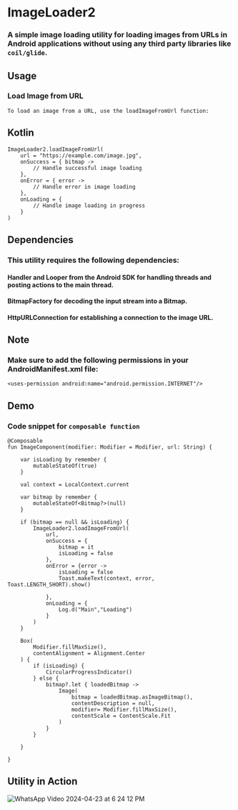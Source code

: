 # ImageLoader2

### A simple image loading utility for loading images from URLs in Android applications without using any third party libraries like `coil/glide`.

## Usage
### Load Image from URL
`To load an image from a URL, use the loadImageFromUrl function:`

## Kotlin
```
ImageLoader2.loadImageFromUrl(
    url = "https://example.com/image.jpg",
    onSuccess = { bitmap ->
        // Handle successful image loading
    },
    onError = { error ->
        // Handle error in image loading
    },
    onLoading = {
        // Handle image loading in progress
    }
)
```
## Dependencies
### This utility requires the following dependencies:

#### Handler and Looper from the Android SDK for handling threads and posting actions to the main thread.
#### BitmapFactory for decoding the input stream into a Bitmap.
#### HttpURLConnection for establishing a connection to the image URL.

## Note
### Make sure to add the following permissions in your AndroidManifest.xml file: 

```
<uses-permission android:name="android.permission.INTERNET"/>
```

## Demo 
### Code snippet for `composable function`

```
@Composable
fun ImageComponent(modifier: Modifier = Modifier, url: String) {

    var isLoading by remember {
        mutableStateOf(true)
    }

    val context = LocalContext.current

    var bitmap by remember {
        mutableStateOf<Bitmap?>(null)
    }

    if (bitmap == null && isLoading) {
        ImageLoader2.loadImageFromUrl(
            url,
            onSuccess = {
                bitmap = it
                isLoading = false
            },
            onError = {error ->
                isLoading = false
                Toast.makeText(context, error, Toast.LENGTH_SHORT).show()

            },
            onLoading = {
                Log.d("Main","Loading")
            }
        )
    }

    Box(
        Modifier.fillMaxSize(),
        contentAlignment = Alignment.Center
    ) {
        if (isLoading) {
            CircularProgressIndicator()
        } else {
            bitmap?.let { loadedBitmap ->
                Image(
                    bitmap = loadedBitmap.asImageBitmap(),
                    contentDescription = null,
                    modifier= Modifier.fillMaxSize(),
                    contentScale = ContentScale.Fit
                )
            }
        }

    }

}
```

## Utility in Action
![WhatsApp Video 2024-04-23 at 6 24 12 PM](https://github.com/jasi381/ImageLoader/assets/60892009/b1c1d898-a292-4496-8928-b84ddd4b27bb)
